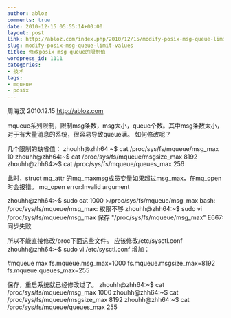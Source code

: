 ```yaml
---
author: abloz
comments: true
date: 2010-12-15 05:55:14+00:00
layout: post
link: http://abloz.com/index.php/2010/12/15/modify-posix-msg-queue-limit-values/
slug: modify-posix-msg-queue-limit-values
title: 修改posix msg queue的限制值
wordpress_id: 1111
categories:
- 技术
tags:
- mqueue
- posix
---
```


周海汉 2010.12.15
http://abloz.com

mqueue系列限制，限制msg条数，msg大小，queue个数。其中msg条数太小，对于有大量消息的系统，很容易导致queue满。
如何修改呢？

几个限制的缺省值：
zhouhh@zhh64:~$ cat /proc/sys/fs/mqueue/msg_max
10
zhouhh@zhh64:~$ cat /proc/sys/fs/mqueue/msgsize_max
8192
zhouhh@zhh64:~$ cat /proc/sys/fs/mqueue/queues_max
256

此时，struct mq_attr 的mq_maxmsg成员变量如果超过msg_max，在mq_open时会报错。
mq_open error:Invalid argument

zhouhh@zhh64:~$ sudo cat 1000 >/proc/sys/fs/mqueue/msg_max
bash: /proc/sys/fs/mqueue/msg_max: 权限不够
zhouhh@zhh64:~$ sudo vi /proc/sys/fs/mqueue/msg_max
保存
"/proc/sys/fs/mqueue/msg_max" E667: 同步失败

所以不能直接修改/proc下面这些文件。
应该修改/etc/sysctl.conf
zhouhh@zhh64:~$ sudo vi /etc/sysctl.conf
增加：

#mqueue max
fs.mqueue.msg_max=1000
fs.mqueue.msgsize_max=8192
fs.mqueue.queues_max=255

保存，重启系统就已经修改过了。
zhouhh@zhh64:~$ cat /proc/sys/fs/mqueue/msg_max
1000
zhouhh@zhh64:~$ cat /proc/sys/fs/mqueue/msgsize_max
8192
zhouhh@zhh64:~$ cat /proc/sys/fs/mqueue/queues_max
255


